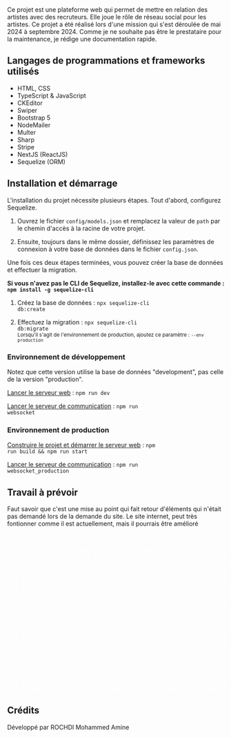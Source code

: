 <br/>
<br/>
Ce projet est une plateforme web qui permet de mettre en relation des artistes avec des recruteurs. Elle joue le rôle de réseau social pour les artistes. Ce projet a été réalisé lors d'une mission qui s'est déroulée de mai 2024 à septembre 2024. Comme je ne souhaite pas être le prestataire pour la maintenance, je rédige une documentation rapide.


## Langages de programmations et frameworks utilisés
<ul>
  <li>HTML, CSS</li>
  <li>TypeScript & JavaScript</li>
  <li>CKEditor</li>
  <li>Swiper</li>
  <li>Bootstrap 5</li>
  <li>NodeMailer</li>
  <li>Multer</li>
  <li>Sharp</li>
  <li>Stripe</li>
  <li>NextJS (ReactJS)</li>
  <li>Sequelize (ORM)</li>
</ul>

## Installation et démarrage

L'installation du projet nécessite plusieurs étapes. Tout d'abord, configurez Sequelize.

1. Ouvrez le fichier <code>config/models.json</code> et remplacez la valeur de <code>path</code> par le chemin d'accès à la racine de votre projet.

2. Ensuite, toujours dans le même dossier, définissez les paramètres de connexion à votre base de données dans le fichier <code>config.json</code>.

Une fois ces deux étapes terminées, vous pouvez créer la base de données et effectuer la migration.

<strong>Si vous n'avez pas le CLI de Sequelize, installez-le avec cette commande : <code>npm install -g sequelize-cli</code></strong>

1. Créez la base de données : <code>npx sequelize-cli db:create</code>

2. Effectuez la migration : <code>npx sequelize-cli db:migrate</code>
   <br><small>Lorsqu'il s'agit de l'environnement de production, ajoutez ce paramètre : <code>--env production</code></small>

### Environnement de développement
Notez que cette version utilise la base de données "development", pas celle de la version "production".

<u>Lancer le serveur web</u> : <code>npm run dev</code>

<u>Lancer le serveur de communication</u> : <code>npm run websocket</code>

### Environnement de production
<u>Construire le projet et démarrer le serveur web</u> : <code>npm run build && npm run start</code>

<u>Lancer le serveur de communication</u> : <code>npm run websocket_production</code>

## Travail à prévoir

Faut savoir que c'est une mise au point qui fait retour d'éléments qui n'était pas demandé lors de la demande du site. Le site internet, peut très fontionner comme il est actuellement, mais il pourrais être amélioré 

<pre style='color: white;'>
# Mise au point
  Sécurité:
  * Intégrer un système de whitelist pour les boite mails
  * Intégrer un système de limitation de requête à l'api (pour éviter les surcharge)
  * Intégrer un système de logs pour avoir un suivi de l'activité des utilisateurs sur la plateforme 
  * Implémenter un système de sauvegarde pour les images envoyer par les utilisateurs
  * Implémenter un système de sauvegarde pour la base de donnée
  * Intégrer un cota de message par heure
  * Intégrer un taille maximal des message à envoyer
  * Définir un cota maximum d'image des utilisateurs
  * Faire en sorte que l'utilisateur peut supprimer les informations lié à son compte.
  * Gérer les sessions de connexion d'un comptes

  Optimisation:
  * Intégration d'un système de cache qui pourrait permettre d'éviter de surcharger la base de données
  * Suppression des comptes non confirmé au bout d'une semaine de création (2)
  * Optimisation du site internet pour augmenter les performances de chargement

  Fonctionnalités:
  * Intégration de modification du mot de passe et pour modifier l'adresse email.
  * Intégration d'un formulaire de contact (avec différentes problèmes)
  * Intégration de plusieurs profiles pour un seul utilisateur 
  * Intégration d'un système de facturation pour les clients qui prenne un abonnement
</pre>

## Crédits

Développé par ROCHDI Mohammed Amine


<br><br>
